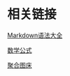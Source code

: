 # 相关链接
[Markdown语法大全](https://blog.csdn.net/qq_41261251/article/details/102817673)

[数学公式](https://blog.csdn.net/xt199711/article/details/114418813)

[聚合图床](https://www.superbed.cn/)
